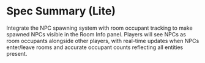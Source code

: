 # Spec Summary (Lite)

Integrate the NPC spawning system with room occupant tracking to make spawned NPCs visible in the Room Info panel. Players will see NPCs as room occupants alongside other players, with real-time updates when NPCs enter/leave rooms and accurate occupant counts reflecting all entities present.
